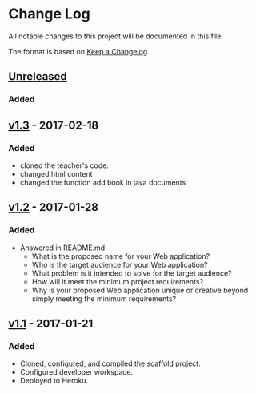 # Change Log
All notable changes to this project will be documented in this file.

The format is based on [Keep a Changelog](http://keepachangelog.com/).

## [Unreleased]
### Added

## [v1.3] - 2017-02-18
### Added
- cloned the teacher's code.
- changed html content
- changed the function add book in java documents

## [v1.2] - 2017-01-28
### Added
- Answered in README.md
    - What is the proposed name for your Web application?
    - Who is the target audience for your Web application?
    - What problem is it intended to solve for the target audience?
    - How will it meet the minimum project requirements?
    - Why is your proposed Web application unique or creative beyond simply meeting the minimum requirements?

## [v1.1] - 2017-01-21
### Added
- Cloned, configured, and compiled the scaffold project.
- Configured developer workspace.
- Deployed to Heroku.

[Unreleased]: https://github.com/infsci2560sp17/full-stack-web-zhangchi940617/compare/v1.3...HEAD
[v1.3]: https://github.com/infsci2560sp17/full-stack-web-zhangchi940617/compare/v1.2...v1.3
[v1.2]: https://github.com/infsci2560sp17/full-stack-web-zhangchi940617/compare/v1.1...v1.2
[v1.1]: https://github.com/infsci2560sp17/full-stack-web-zhangchi940617/compare/...v1.1